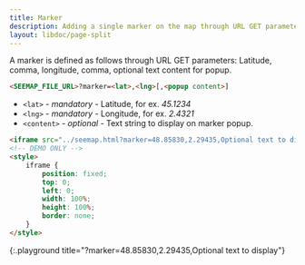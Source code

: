 ```yaml
---
title: Marker
description: Adding a single marker on the map through URL GET parameters
layout: libdoc/page-split
---
```


A marker is defined as follows through URL GET parameters: Latitude, comma, longitude, comma, optional text content for popup.

```html
<SEEMAP_FILE_URL>?marker=<lat>,<lng>[,<popup content>]
```

* `<lat>` - *mandatory* - Latitude, for ex. *45.1234*
* `<lng>` - *mandatory* - Longitude, for ex. *2.4321*
* `<content>` - *optional* - Text string to display on marker popup.

```html
<iframe src="../seemap.html?marker=48.85830,2.29435,Optional text to display"></iframe>
<!-- DEMO ONLY -->
<style>
    iframe {
        position: fixed;
        top: 0;
        left: 0;
        width: 100%;
        height: 100%;
        border: none;
    }
</style>
```
{:.playground title="?marker=48.85830,2.29435,Optional text to display"}
